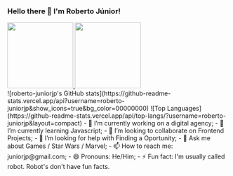 ### Hello there 👋 I'm Roberto Júnior!
<div>
  <a href="https://github.com/roberto-juniorjp">
  <img height="150em" src="https://github-readme-stats.vercel.app/api?username=roberto-juniorjp&show_icons=true&bg_color=00000000"/>
  <img height="150em" src="https://github-readme-stats.vercel.app/api/top-langs/?username=roberto-juniorjp&layout=compact"/>
  </a>
</div>
![roberto-juniorjp's GitHub stats](https://github-readme-stats.vercel.app/api?username=roberto-juniorjp&show_icons=true&bg_color=00000000)
![Top Languages](https://github-readme-stats.vercel.app/api/top-langs/?username=roberto-juniorjp&layout=compact)  
- 🔭 I’m currently working on a digital agency;
- 🌱 I’m currently learning Javascript;
- 👯 I’m looking to collaborate on Frontend Projects;
- 🤔 I’m looking for help with Finding a Oportunity;
- 💬 Ask me about Games / Star Wars / Marvel;
- 📫 How to reach me: juniorjp@gmail.com;
- 😄 Pronouns: He/Him;
- ⚡ Fun fact: I'm usually called robot. Robot's don't have fun facts.
